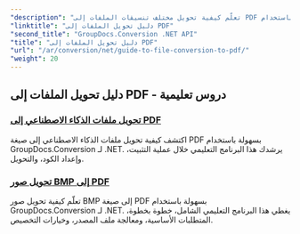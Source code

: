 ```yaml
---
"description": "تعلّم كيفية تحويل مختلف تنسيقات الملفات إلى PDF بسهولة باستخدام GroupDocs.Conversion لـ .NET. يغطي هذا البرنامج التعليمي خطوة بخطوة كل شيء، بدءًا من إعداد المكتبة ووصولًا إلى تنفيذ تحويلات ملفات سلسة."
"linktitle": "دليل تحويل الملفات إلى PDF"
"second_title": "GroupDocs.Conversion .NET API"
"title": "دليل تحويل الملفات إلى PDF"
"url": "/ar/conversion/net/guide-to-file-conversion-to-pdf/"
"weight": 20
---
```


## دليل تحويل الملفات إلى PDF - دروس تعليمية
### [تحويل ملفات الذكاء الاصطناعي إلى PDF](./converting-ai-to-pdf/)
اكتشف كيفية تحويل ملفات الذكاء الاصطناعي إلى صيغة PDF بسهولة باستخدام GroupDocs.Conversion لـ .NET. يرشدك هذا البرنامج التعليمي خلال عملية التثبيت، وإعداد الكود، والتحويل.
### [تحويل صور BMP إلى PDF](./converting-bmp-to-pdf/)
تعلّم كيفية تحويل صور BMP إلى صيغة PDF بسهولة باستخدام GroupDocs.Conversion لـ .NET. يغطي هذا البرنامج التعليمي الشامل، خطوة بخطوة، المتطلبات الأساسية، ومعالجة ملف المصدر، وخيارات التخصيص.